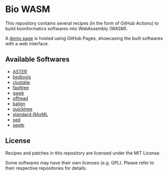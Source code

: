 # Bio WASM

This repository contains several recipes (in the form of GitHub Actions) to build bioinformatics softwares into WebAssembly (WASM).

A [demo page](https://fan-ix.github.io/bio-wasm/) is hosted using GitHub Pages, showcasing the built softwares with a web interface.

## Available Softwares

 - [ASTER](https://github.com/chaoszhang/ASTER)
 - [bedtools](https://github.com/arq5x/bedtools2)
 - [clustalw](https://www.clustal.org/clustal2/)
 - [fasttree](https://github.com/morgannprice/fasttree)
 - [gawk](https://www.gnu.org/software/gawk/)
 - [gffread](https://github.com/gpertea/gffread)
 - [kalign](https://github.com/TimoLassmann/kalign)
 - [quicktree](https://github.com/khowe/quicktree)
 - [standard-RAxML](https://github.com/stamatak/standard-RAxML)
 - [sed](https://www.gnu.org/software/sed/)
 - [seqtk](https://github.com/lh3/seqtk)

## License

Recipes and patches in this repository are licensed under the MIT License.

Some softwares may have their own licenses (e.g. GPL). Please refer to their respective repositories for details.
